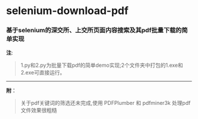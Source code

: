 # selenium-download-pdf
### 基于selenium的深交所、上交所页面内容搜索及其pdf批量下载的简单实现


**注**:
>1.py和2.py为批量下载pdf的简单demo实现;2个文件夹中打包的1.exe和2.exe可直接运行。
------------------------
**附**：
>关于pdf关键词的筛选还未完成,使用 PDFPlumber 和 pdfminer3k 处理pdf文件效果很粗糙
